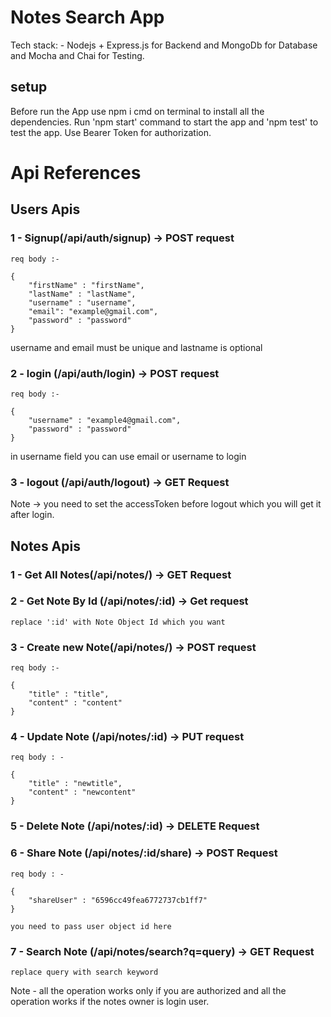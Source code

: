 
# Notes Search App

Tech stack: -
    Nodejs + Express.js for Backend
    and MongoDb for Database
    and Mocha and Chai for Testing.

## setup

Before run the App use npm i cmd on terminal to install all the dependencies. 
Run 'npm start' command  to start the app and 'npm test' to test the app.
Use Bearer Token for authorization.

#  Api References

## Users Apis 

### 1 - Signup(/api/auth/signup) -> POST request

    req body :-

    {
        "firstName" : "firstName",
        "lastName" : "lastName",
        "username" : "username",
        "email": "example@gmail.com",
        "password" : "password"
    }

username and email must be unique and lastname is optional

### 2 - login (/api/auth/login) -> POST request

    req body :- 

    {
        "username" : "example4@gmail.com",
        "password" : "password"
    }

in username field you can use email or username to login

### 3 - logout (/api/auth/logout) -> GET Request

Note -> you need to set the accessToken before logout which you will get it after login.

## Notes Apis

### 1 - Get All Notes(/api/notes/) -> GET Request

### 2 - Get Note By Id (/api/notes/:id) -> Get request
    replace ':id' with Note Object Id which you want

### 3 - Create new Note(/api/notes/) -> POST request
    req body :-

    {
        "title" : "title",
        "content" : "content"
    }

### 4 - Update Note (/api/notes/:id) -> PUT request

    req body : -

    {
        "title" : "newtitle",
        "content" : "newcontent"
    }

### 5 - Delete Note (/api/notes/:id) -> DELETE Request

### 6 - Share Note (/api/notes/:id/share) -> POST Request

    req body : -

    {
        "shareUser" : "6596cc49fea6772737cb1ff7"
    }

    you need to pass user object id here

### 7 - Search Note (/api/notes/search?q=query) -> GET Request
    replace query with search keyword


Note - all the operation works only if you are authorized and all the operation works if the notes owner is login user.